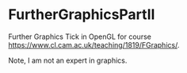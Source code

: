 # FurtherGraphicsPartII
Further Graphics Tick in OpenGL for course https://www.cl.cam.ac.uk/teaching/1819/FGraphics/.

Note, I am not an expert in graphics. 

